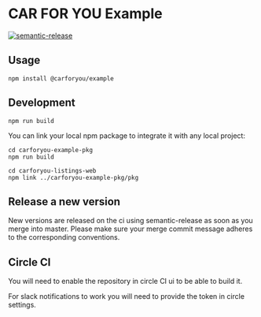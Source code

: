 # CAR FOR YOU Example

[![semantic-release](https://img.shields.io/badge/%20%20%F0%9F%93%A6%F0%9F%9A%80-semantic--release-e10079.svg)](https://github.com/semantic-release/semantic-release)

## Usage
```
npm install @carforyou/example
```

## Development
```
npm run build
```

You can link your local npm package to integrate it with any local project:
```
cd carforyou-example-pkg
npm run build

cd carforyou-listings-web
npm link ../carforyou-example-pkg/pkg
```

## Release a new version

New versions are released on the ci using semantic-release as soon as you merge into master. Please
make sure your merge commit message adheres to the corresponding conventions.


## Circle CI

You will need to enable the repository in circle CI ui to be able to build it.

For slack notifications to work you will need to provide the token in circle settings.
